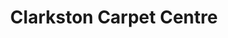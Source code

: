 ---
title: "Clarkston Carpet Centre"
url: /clarkston-glasgow/clarkston-carpet-centre/
shop: carpet
---